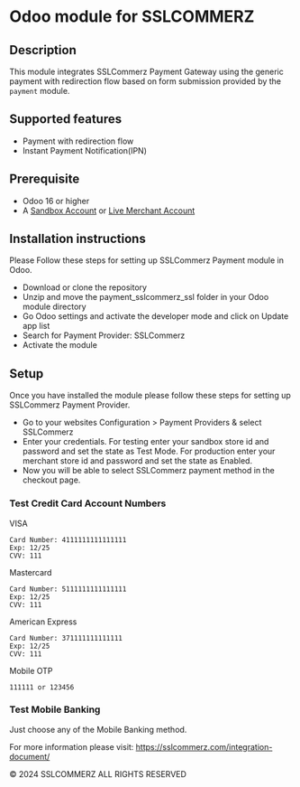 # Odoo module for SSLCOMMERZ

## Description

This module integrates SSLCommerz Payment Gateway using the generic payment with redirection flow based
on form submission provided by the `payment` module.

## Supported features

- Payment with redirection flow
- Instant Payment Notification(IPN)

## Prerequisite

- Odoo 16 or higher
- A <a href="https://developer.sslcommerz.com/registration/" target="_blank">Sandbox Account</a>  or <a href="https://join.sslcommerz.com/" target="_blank">Live Merchant Account</a>

## Installation instructions

Please Follow these steps for setting up SSLCommerz Payment module in Odoo.
- Download or clone the repository
- Unzip and move the payment_sslcommerz_ssl folder in your Odoo module directory
- Go Odoo settings and activate the developer mode and click on Update app list
- Search for Payment Provider: SSLCommerz
- Activate the module

## Setup

Once you have installed the module please follow these steps for setting up SSLCommerz Payment Provider.
- Go to your websites Configuration > Payment Providers & select SSLCommerz
- Enter your credentials. For testing enter your sandbox store id and password and set the state as Test Mode. For production enter your merchant store id and password and set the state as Enabled.
- Now you will be able to select SSLCommerz payment method in the checkout page.


### Test Credit Card Account Numbers

VISA

    Card Number: 4111111111111111
    Exp: 12/25
    CVV: 111

Mastercard

    Card Number: 5111111111111111
    Exp: 12/25
    CVV: 111

American Express

    Card Number: 371111111111111
    Exp: 12/25
    CVV: 111

Mobile OTP

    111111 or 123456
    
### Test Mobile Banking

Just choose any of the Mobile Banking method.

For more information please visit: https://sslcommerz.com/integration-document/

© 2024 SSLCOMMERZ ALL RIGHTS RESERVED
